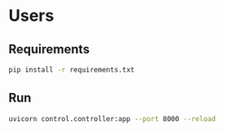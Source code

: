 # Users 

## Requirements

```bash
pip install -r requirements.txt
```

## Run
```bash
uvicorn control.controller:app --port 8000 --reload
```

